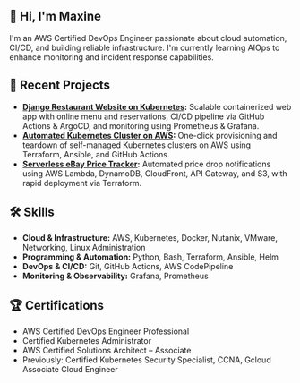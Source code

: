 ## 👋 Hi, I'm Maxine

I'm an AWS Certified DevOps Engineer passionate about cloud automation, CI/CD, and building reliable infrastructure. I'm currently learning AIOps to enhance monitoring and incident response capabilities.

## 🌱 Recent Projects
- **[Django Restaurant Website on Kubernetes](https://github.com/calmcat2/Django-on-k8s):** Scalable containerized web app with online menu and reservations, CI/CD pipeline via GitHub Actions & ArgoCD, and monitoring using Prometheus & Grafana.
- **[Automated Kubernetes Cluster on AWS](https://github.com/calmcat2/One-click-k8s-on-AWS):** One-click provisioning and teardown of self-managed Kubernetes clusters on AWS using Terraform, Ansible, and GitHub Actions.
- **[Serverless eBay Price Tracker](https://github.com/calmcat2/ebay-price-tracker-aws):** Automated price drop notifications using AWS Lambda, DynamoDB, CloudFront, API Gateway, and S3, with rapid deployment via Terraform.

## 🛠️ Skills
- **Cloud & Infrastructure:** AWS, Kubernetes, Docker, Nutanix, VMware, Networking, Linux Administration
- **Programming & Automation:** Python, Bash, Terraform, Ansible, Helm
- **DevOps & CI/CD:** Git, GitHub Actions, AWS CodePipeline
- **Monitoring & Observability:** Grafana, Prometheus
  
## 🏆 Certifications
- AWS Certified DevOps Engineer Professional 
- Certified Kubernetes Administrator 
- AWS Certified Solutions Architect – Associate
- Previously: Certified Kubernetes Security Specialist, CCNA, Gcloud Associate Cloud Engineer

